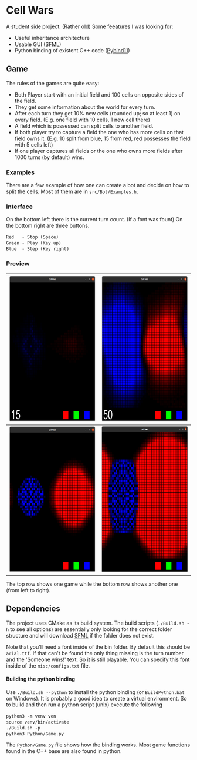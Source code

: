 # Cell Wars

A student side project. (Rather old)
Some feeatures I was looking for:
- Useful inheritance architecture
- Usable GUI ([SFML](https://github.com/SFML/SFML))
- Python binding of existent C++ code ([Pybind11](https://github.com/pybind/pybind11))

## Game
The rules of the games are quite easy:
- Both Player start with an initial field and 100 cells on opposite sides of the field.
- They get some information about the world for every turn.
- After each turn they get 10% new cells (rounded up; so at least 1) on every field. (E.g. one field with 10 cells, 1 new cell there)
- A field which is possessed can split cells to another field.
- If both player try to capture a field the one who has more cells on that field owns it.
  (E.g. 10 split from blue, 15 from red, red possesses the field with 5 cells left)
- If one player captures all fields or the one who owns more fields after 1000 turns (by default) wins.

### Examples
There are a few example of how one can create a bot and decide on how to split the cells.
Most of them are in `src/Bot/Examples.h`.

### Interface
On the bottom left there is the current turn count. (If a font was fount)
On the bottom right are three buttons.
```
Red   - Stop (Space)
Green - Play (Key up)
Blue  - Step (Key right)
```

### Preview

<img src="https://github.com/MichelKrispin/CellWars/blob/master/misc/preview_1.png?raw=true" alt="After 15 turns" width="400" height="400">  | <img src="https://github.com/MichelKrispin/CellWars/blob/master/misc/preview_2.png?raw=true" alt="After 50 turns" width="400" height="400"> 
--- | --- 
<img src="https://github.com/MichelKrispin/CellWars/blob/master/misc/preview_3.png?raw=true" alt="After 15 turns" width="400" height="400">  | <img src="https://github.com/MichelKrispin/CellWars/blob/master/misc/preview_4.png?raw=true" alt="After 50 turns" width="400" height="400"> 

The top row shows one game while the bottom row shows another one (from left to right).


## Dependencies
The project uses CMake as its build system.
The build scripts (`./Build.sh -h` to see all options) are essentially only looking for the correct folder structure 
and will download [SFML](https://github.com/SFML/SFML) if the folder does not exist.

Note that you'll need a font inside of the bin folder. By default this should be `arial.ttf`.
If that can't be found the only thing missing is the turn number and 
the 'Someone wins!' text. So it is still playable.
You can specify this font inside of the `misc/configs.txt` file.

#### Building the python binding
Use `./Build.sh --python` to install the python binding (or `BuildPython.bat` on Windows).
It is probably a good idea to create a virtual environment.
So to build and then run a python script (unix) execute the following
```shell
python3 -m venv ven
source venv/bin/activate
./Build.sh -p
python3 Python/Game.py
```

The `Python/Game.py` file shows how the binding works.
Most game functions found in the C++ base are also found in python.
